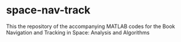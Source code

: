 # space-nav-track
This the repository of the accompanying MATLAB codes for the Book Navigation and Tracking in Space: Analysis and Algorithms
